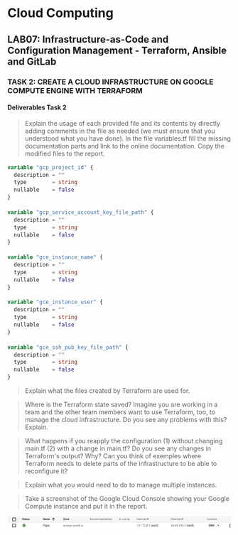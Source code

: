 # Cloud Computing

## LAB07: Infrastructure-as-Code and Configuration Management - Terraform, Ansible and GitLab

### TASK 2: CREATE A CLOUD INFRASTRUCTURE ON GOOGLE COMPUTE ENGINE WITH TERRAFORM

#### Deliverables Task 2

>Explain the usage of each provided file and its contents by directly adding comments in the file as needed (we must ensure that you understood what you have done). In the file variables.tf fill the missing documentation parts and link to the online documentation. Copy the modified files to the report.

```terraform
variable "gcp_project_id" {
  description = ""
  type        = string
  nullable    = false
}

variable "gcp_service_account_key_file_path" {
  description = ""
  type        = string
  nullable    = false
}

variable "gce_instance_name" {
  description = ""
  type        = string
  nullable    = false
}

variable "gce_instance_user" {
  description = ""
  type        = string
  nullable    = false
}

variable "gce_ssh_pub_key_file_path" {
  description = ""
  type        = string
  nullable    = false
}

```

>Explain what the files created by Terraform are used for.

>Where is the Terraform state saved? Imagine you are working in a team and the other team members want to use Terraform, too, to manage the cloud infrastructure. Do you see any problems with this? Explain.

>What happens if you reapply the configuration (1) without changing main.tf (2) with a change in main.tf? Do you see any changes in Terraform's output? Why? Can you think of exemples where Terraform needs to delete parts of the infrastructure to be able to reconfigure it?

>Explain what you would need to do to manage multiple instances.

>Take a screenshot of the Google Cloud Console showing your Google Compute instance and put it in the report.

![Google Compute Instance](/screenshots/02_01.png)

